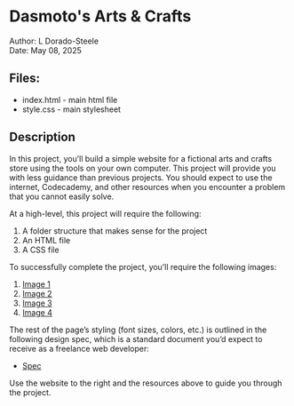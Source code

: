 # Dasmoto's Arts & Crafts
Author: L Dorado-Steele  
Date: May 08, 2025  

## Files:
* index.html - main html file
* style.css - main stylesheet

## Description
In this project, you’ll build a simple website for a fictional arts and crafts store using the tools on your own computer. This project will provide you with less guidance than previous projects. You should expect to use the internet, Codecademy, and other resources when you encounter a problem that you cannot easily solve.

At a high-level, this project will require the following:

1. A folder structure that makes sense for the project
2. An HTML file
3. A CSS file

To successfully complete the project, you’ll require the following images:

1. [Image 1](https://content.codecademy.com/courses/freelance-1/unit-2/pattern.jpeg)
2. [Image 2](https://content.codecademy.com/courses/freelance-1/unit-2/hacksaw.jpeg)
3. [Image 3](https://content.codecademy.com/courses/freelance-1/unit-2/frames.jpeg)
4. [Image 4](https://content.codecademy.com/courses/freelance-1/unit-2/finnish.jpeg)

The rest of the page’s styling (font sizes, colors, etc.) is outlined in the following design spec, which is a standard document you’d expect to receive as a freelance web developer:

- [Spec](https://content.codecademy.com/courses/freelance-1/unit-2/dasmotos-arts_redline.jpg)

Use the website to the right and the resources above to guide you through the project.